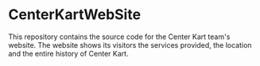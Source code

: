 # CenterKartWebSite
This repository contains the source code for the Center Kart team's website. The website shows its visitors the services provided, the location and the entire history of Center Kart.
